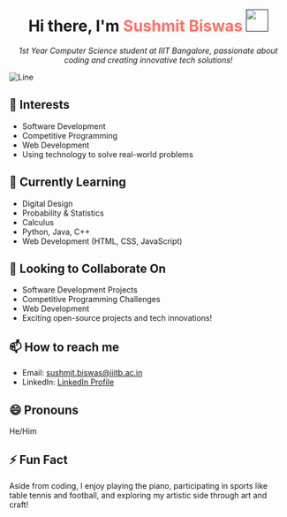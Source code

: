 <h1 align="center">Hi there, I'm <span style="color: #ff6f61;">Sushmit Biswas </span> <a href=""><img src="https://raw.githubusercontent.com/MartinHeinz/MartinHeinz/master/wave.gif" width="40" height="40"/></a></h1>

<p align="center">
  <em>1st Year Computer Science student at IIIT Bangalore, passionate about coding and creating innovative tech solutions!</em>
</p>

![Line](https://user-images.githubusercontent.com/85225156/171937799-8fc9e255-9889-4642-9c92-6df85fb86e82.gif)

<h2>👀 Interests</h2>
<ul>
  <li>Software Development</li>
  <li>Competitive Programming</li>
  <li>Web Development</li>
  <li>Using technology to solve real-world problems</li>
</ul>

<h2>🌱 Currently Learning</h2>
<ul>
  <li>Digital Design</li>
  <li>Probability & Statistics</li>
  <li>Calculus</li>
  <li>Python, Java, C++</li>
  <li>Web Development (HTML, CSS, JavaScript)</li>
</ul>

<h2>💞️ Looking to Collaborate On</h2>
<ul>
  <li>Software Development Projects</li>
  <li>Competitive Programming Challenges</li>
  <li>Web Development</li>
  <li>Exciting open-source projects and tech innovations!</li>
</ul>

<h2>📫 How to reach me</h2>
<ul>
  <li>Email: <a href="mailto:sushmit.biswas@iiitb.ac.in">sushmit.biswas@iiitb.ac.in</a></li>
  <li>LinkedIn: <a href="https://www.linkedin.com/in/sushmit-biswas/" target="_blank">LinkedIn Profile</a></li>
</ul>

<h2>😄 Pronouns</h2>
<p>He/Him</p>

<h2>⚡ Fun Fact</h2>
<p>Aside from coding, I enjoy playing the piano, participating in sports like table tennis and football, and exploring my artistic side through art and craft!</p>
